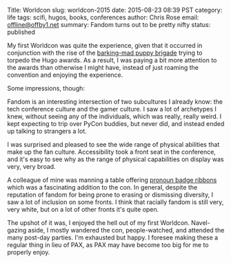 Title: Worldcon
slug: worldcon-2015
date: 2015-08-23 08:39 PST
category: life
tags: scifi, hugos, books, conferences
author: Chris Rose
email: offline@offby1.net
summary: Fandom turns out to be pretty nifty
status: published

My first Worldcon was quite the experience, given that it occurred in conjunction with the rise of the [barking-mad puppy brigade](http://file770.com/?page_id=22881) trying to torpedo the Hugo awards. As a result, I was paying a bit more attention to the awards than otherwise I might have, instead of just roaming the convention and enjoying the experience.

Some impressions, though:

Fandom is an interesting intersection of two subcultures I already know: the tech conference culture and the gamer culture. I saw a lot of archetypes I knew, without seeing any of the individuals, which was really, really weird. I kept expecting to trip over PyCon buddies, but never did, and instead ended up talking to strangers a lot.

I was surprised and pleased to see the wide range of physical abilities that make up the fan culture. Accessibility took a front seat in the conference, and it\'s easy to see why as the range of physical capabilities on display was very, very broad.

A colleague of mine was manning a table offering [pronoun badge ribbons](https://en.wikipedia.org/wiki/Worldcon#Convention_committees) which was a fascinating addition to the con. In general, despite the reputation of fandom for being prone to erasing or dismissing diversity, I saw a lot of inclusion on some fronts. I think that racially fandom is still very, very white, but on a lot of other fronts it\'s quite open.

The upshot of it was, I enjoyed the hell out of my first Worldcon. Navel-gazing aside, I mostly wandered the con, people-watched, and attended the many post-day parties. I\'m exhausted but happy. I foresee making these a regular thing in lieu of PAX, as PAX may have become too big for me to properly enjoy.
